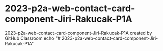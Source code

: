 # 2023-p2a-web-contact-card-component-Jiri-Rakucak-P1A
2023-p2a-web-contact-card-component-Jiri-Rakucak-P1A created by GitHub Classroom
echo "# 2023-p2a-web-contact-card-component-Jiri-Rakucak-P1A"
